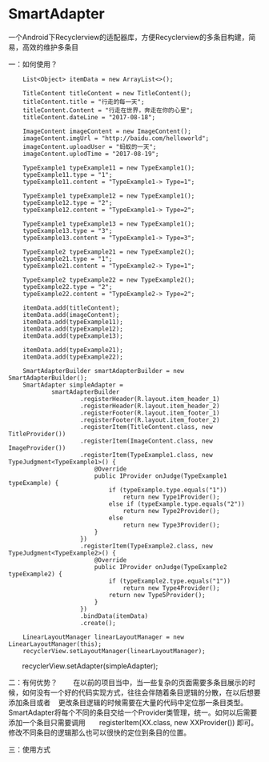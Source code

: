 # SmartAdapter
一个Android下Recyclerview的适配器库，方便Recyclerview的多条目构建，简易，高效的维护多条目

一：如何使用？

        List<Object> itemData = new ArrayList<>();

        TitleContent titleContent = new TitleContent();
        titleContent.title = "行走的每一天";
        titleContent.Content = "行走在世界，奔走在你的心里";
        titleContent.dateLine = "2017-08-18";

        ImageContent imageContent = new ImageContent();
        imageContent.imgUrl = "http://baidu.com/helloworld";
        imageContent.uploadUser = "蚂蚁的一天";
        imageContent.uplodTime = "2017-08-19";

        TypeExample1 typeExample11 = new TypeExample1();
        typeExample11.type = "1";
        typeExample11.content = "TypeExample1-> Type=1";

        TypeExample1 typeExample12 = new TypeExample1();
        typeExample12.type = "2";
        typeExample12.content = "TypeExample1-> Type=2";

        TypeExample1 typeExample13 = new TypeExample1();
        typeExample13.type = "3";
        typeExample13.content = "TypeExample1-> Type=3";

        TypeExample2 typeExample21 = new TypeExample2();
        typeExample21.type = "1";
        typeExample21.content = "TypeExample2-> Type=1";

        TypeExample2 typeExample22 = new TypeExample2();
        typeExample22.type = "2";
        typeExample22.content = "TypeExample2-> Type=2";

        itemData.add(titleContent);
        itemData.add(imageContent);
        itemData.add(typeExample11);
        itemData.add(typeExample12);
        itemData.add(typeExample13);

        itemData.add(typeExample21);
        itemData.add(typeExample22);

        SmartAdapterBuilder smartAdapterBuilder = new SmartAdapterBuilder();
        SmartAdapter simpleAdapter =
                smartAdapterBuilder
                        .registerHeader(R.layout.item_header_1)
                        .registerHeader(R.layout.item_header_2)
                        .registerFooter(R.layout.item_footer_1)
                        .registerFooter(R.layout.item_footer_2)
                        .registerItem(TitleContent.class, new TitleProvider())
                        .registerItem(ImageContent.class, new ImageProvider())
                        .registerItem(TypeExample1.class, new TypeJudgment<TypeExample1>() {
                            @Override
                            public IProvider onJudge(TypeExample1 typeExample) {
                                if (typeExample.type.equals("1"))
                                    return new Type1Provider();
                                else if (typeExample.type.equals("2"))
                                    return new Type2Provider();
                                else
                                    return new Type3Provider();
                            }
                        })
                        .registerItem(TypeExample2.class, new TypeJudgment<TypeExample2>() {
                            @Override
                            public IProvider onJudge(TypeExample2 typeExample2) {
                                if (typeExample2.type.equals("1"))
                                    return new Type4Provider();
                                return new Type5Provider();
                            }
                        })
                        .bindData(itemData)
                        .create();

        LinearLayoutManager linearLayoutManager = new LinearLayoutManager(this);
        recyclerView.setLayoutManager(linearLayoutManager);
        recyclerView.setAdapter(simpleAdapter);
        
二：有何优势？
        在以前的项目当中，当一些复杂的页面需要多条目展示的时候，如何没有一个好的代码实现方式，往往会伴随着条目逻辑的分散，在以后想要添加条目或者
    更改条目逻辑的时候需要在大量的代码中定位那一条目类型。
        SmartAdapter将每个不同的条目交给一个Provider类管理，统一。如何以后需要添加一个条目只需要调用
        registerItem(XX.class, new XXProvider())
    即可。修改不同条目的逻辑那么也可以很快的定位到条目的位置。
        
三：使用方式
        

